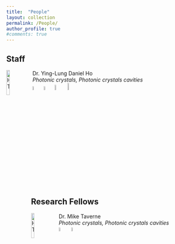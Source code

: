 ```yaml
---
title:  "People"
layout: collection
permalink: /People/
author_profile: true
#comments: true
---
```


## Staff

<img src="{{ site.url }}{{ site.baseurl }}/assets/profiles/profile_im_HT.jpg" alt="HT" style="float: left;width: 13%"/>&nbsp;Dr. Ying-Lung Daniel Ho<br>&nbsp;*Photonic crystals, Photonic crystals cavities* <br>&nbsp;<a href="https://www.northumbria.ac.uk/about-us/our-staff/h/daniel-ho/"><img src="{{ site.url }}{{ site.baseurl }}/assets/profiles/nuw.png" alt="HT" style="width: 5%; border: none; text-decoration: none"/></a>&nbsp;<a href="https://scholar.google.co.uk/citations?user=LNZN_NIAAAAJ"><img src="{{ site.url }}{{ site.baseurl }}/assets/profiles/google.png" alt="HT" style="width: 5%; border: none; text-decoration: none"/></a>&nbsp;<a href="https://www.linkedin.com/in/quantumgeezer/"><img src="{{ site.url }}{{ site.baseurl }}/assets/profiles/linkedin.png" alt="HT" style="width: 6%; border: none; text-decoration: none"/></a>&nbsp;<a href="https://www.researchgate.net/profile/Ying-Lung_Ho"><img src="{{ site.url }}{{ site.baseurl }}/assets/profiles/rg.png" alt="HT" style="width: 7%; border: none; text-decoration: none"/></a>&nbsp;

## Research Fellows

<img src="{{ site.url }}{{ site.baseurl }}/assets/profiles/profile_im_HT.jpg" alt="HT" style="float: left;width: 13%"/>&nbsp;
Dr. Mike Taverne<br>&nbsp;
*Photonic crystals, Photonic crystals cavities*<br>&nbsp;
<a href="https://www.northumbria.ac.uk/about-us/our-staff/t/mike-taverne"><img src="{{ site.url }}{{ site.baseurl }}/assets/profiles/nuw.png" alt="HT" style="width: 5%; border: none; text-decoration: none"/></a>&nbsp;
<a href="https://scholar.google.com/citations?user=9sFGPrEAAAAJ"><img src="{{ site.url }}{{ site.baseurl }}/assets/profiles/google.png" alt="HT" style="width: 5%; border: none; text-decoration: none"/></a>&nbsp;
<!--<a href="https://www.linkedin.com/in/hamditorun/"><img src="{{ site.url }}{{ site.baseurl }}/assets/profiles/linkedin.png" alt="HT" style="width: 6%; border: none; text-decoration: none"/></a>&nbsp;
<a href="https://www.researchgate.net/profile/Hamdi-Torun/"><img src="{{ site.url }}{{ site.baseurl }}/assets/profiles/rg.png" alt="HT" style="width: 7%; border: none; text-decoration: none"/></a>&nbsp;-->

<!--<img src="{{ site.url }}{{ site.baseurl }}/assets/profiles/profile_im_BO.jpg" alt="BO" style="float: left;width: 13%"/>&nbsp;Mike Taverne<br>&nbsp;*Photonic crystals, Photonic crystals cavities* <br>&nbsp;<a href=""><img src="{{ site.url }}{{ site.baseurl }}/assets/profiles/nuw.png" alt="BO" style="width: 5%; border: none; text-decoration: none"/></a>&nbsp;<a href=""><img src="{{ site.url }}{{ site.baseurl }}/assets/profiles/google.png" alt="BO" style="width: 5%; border: none; text-decoration: none"/></a>&nbsp;<a href=""><img src="{{ site.url }}{{ site.baseurl }}/assets/profiles/linkedin.png" alt="BO" style="width: 6%; border: none; text-decoration: none"/></a>&nbsp;<a href=""><img src="{{ site.url }}{{ site.baseurl }}/assets/profiles/rg.png" alt="BO" style="width: 7%; border: none; text-decoration: none"/></a>&nbsp;-->

<!--## PhD Students

<img src="{{ site.url }}{{ site.baseurl }}/assets/profiles/profile_im_CM.jpg" alt="CM" style="float: left;width: 13%"/>&nbsp;Christopher Markwell <br>&nbsp;*Atomic Force Microscopy, Mechanobiology, Cells, Microscopy, Surface Acoustic Waves, Acoustofluidics* <br>&nbsp;<a href="https://researchportal.northumbria.ac.uk/en/persons/christopher-markwell"><img src="{{ site.url }}{{ site.baseurl }}/assets/profiles/nuw.png" alt="CM" style="width: 5%; border: none; text-decoration: none"/></a>&nbsp;<a href=""><img src="{{ site.url }}{{ site.baseurl }}/assets/profiles/google.png" alt="CM" style="width: 5%; border: none; text-decoration: none"/></a>&nbsp;<a href="https://uk.linkedin.com/in/christopher-markwell-400374123"><img src="{{ site.url }}{{ site.baseurl }}/assets/profiles/linkedin.png" alt="CM" style="width: 6%; border: none; text-decoration: none"/></a>&nbsp;<a href=""><img src="{{ site.url }}{{ site.baseurl }}/assets/profiles/rg.png" alt="CM" style="width: 7%; border: none; text-decoration: none"/></a>&nbsp;

## Alumni-->
